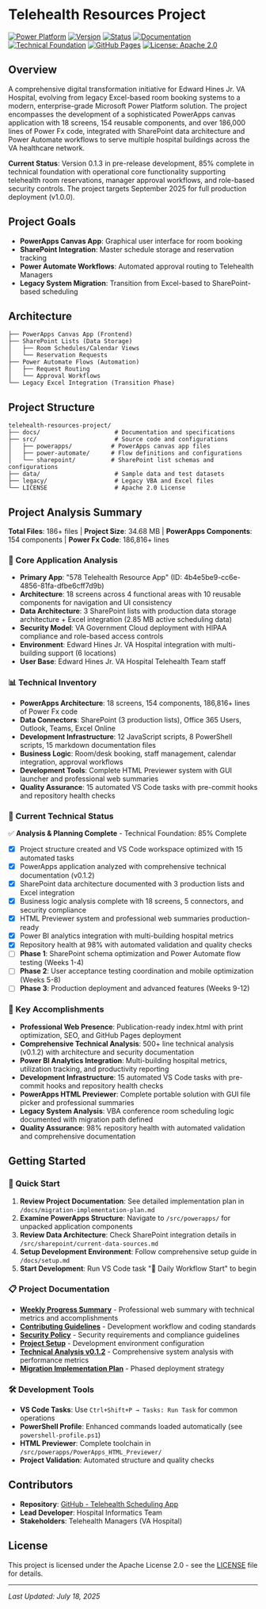 # Telehealth Resources Project

[![Power Platform](https://img.shields.io/badge/Power%20Platform-Canvas%20App-blue)](https://powerapps.microsoft.com/)
[![Version](https://img.shields.io/badge/Version-0.1.3-green)](./CHANGELOG.md)
[![Status](https://img.shields.io/badge/Status-Pre--Release%20Development-orange)](./CHANGELOG.md)
[![Documentation](https://img.shields.io/badge/Documentation-90%25%20Complete-brightgreen)](./docs/)
[![Technical Foundation](https://img.shields.io/badge/Technical%20Foundation-85%25%20Complete-success)](./docs/technical-analysis-v0.1.2.md)
[![GitHub Pages](https://img.shields.io/badge/GitHub%20Pages-Ready-blue)](https://kcoderva.github.io/Telehealth-Scheduling-App/)
[![License: Apache 2.0](https://img.shields.io/badge/License-Apache%202.0-blue)](https://opensource.org/licenses/Apache-2.0)

## Overview
A comprehensive digital transformation initiative for Edward Hines Jr. VA Hospital, evolving from legacy Excel-based room booking systems to a modern, enterprise-grade Microsoft Power Platform solution. The project encompasses the development of a sophisticated PowerApps canvas application with 18 screens, 154 reusable components, and over 186,000 lines of Power Fx code, integrated with SharePoint data architecture and Power Automate workflows to serve multiple hospital buildings across the VA healthcare network.

**Current Status**: Version 0.1.3 in pre-release development, 85% complete in technical foundation with operational core functionality supporting telehealth room reservations, manager approval workflows, and role-based security controls. The project targets September 2025 for full production deployment (v1.0.0).

## Project Goals
- **PowerApps Canvas App**: Graphical user interface for room booking
- **SharePoint Integration**: Master schedule storage and reservation tracking
- **Power Automate Workflows**: Automated approval routing to Telehealth Managers
- **Legacy System Migration**: Transition from Excel-based to SharePoint-based scheduling

## Architecture
```
├── PowerApps Canvas App (Frontend)
├── SharePoint Lists (Data Storage)
│   ├── Room Schedules/Calendar Views
│   └── Reservation Requests
├── Power Automate Flows (Automation)
│   ├── Request Routing
│   └── Approval Workflows
└── Legacy Excel Integration (Transition Phase)
```

## Project Structure
```
telehealth-resources-project/
├── docs/                     # Documentation and specifications
├── src/                      # Source code and configurations
│   ├── powerapps/           # PowerApps canvas app files
│   ├── power-automate/      # Flow definitions and configurations
│   └── sharepoint/          # SharePoint list schemas and configurations
├── data/                     # Sample data and test datasets
├── legacy/                   # Legacy VBA and Excel files
└── LICENSE                   # Apache 2.0 License
```

## Project Analysis Summary
**Total Files**: 186+ files | **Project Size**: 34.68 MB | **PowerApps Components**: 154 components | **Power Fx Code**: 186,816+ lines

### 🏥 Core Application Analysis
- **Primary App**: "578 Telehealth Resource App" (ID: 4b4e5be9-cc6e-4856-81fa-dfbe6cff7d9b)
- **Architecture**: 18 screens across 4 functional areas with 10 reusable components for navigation and UI consistency
- **Data Architecture**: 3 SharePoint lists with production data storage architecture + Excel integration (2.85 MB active scheduling data)
- **Security Model**: VA Government Cloud deployment with HIPAA compliance and role-based access controls
- **Environment**: Edward Hines Jr. VA Hospital integration with multi-building support (6 locations)
- **User Base**: Edward Hines Jr. VA Hospital Telehealth Team staff

### 📊 Technical Inventory
- **PowerApps Architecture**: 18 screens, 154 components, 186,816+ lines of Power Fx code
- **Data Connectors**: SharePoint (3 production lists), Office 365 Users, Outlook, Teams, Excel Online
- **Development Infrastructure**: 12 JavaScript scripts, 8 PowerShell scripts, 15 markdown documentation files
- **Business Logic**: Room/desk booking, staff management, calendar integration, approval workflows
- **Development Tools**: Complete HTML Previewer system with GUI launcher and professional web summaries
- **Quality Assurance**: 15 automated VS Code tasks with pre-commit hooks and repository health checks

### 🔧 Current Technical Status
✅ **Analysis & Planning Complete** - Technical Foundation: 85% Complete
- [x] Project structure created and VS Code workspace optimized with 15 automated tasks
- [x] PowerApps application analyzed with comprehensive technical documentation (v0.1.2)
- [x] SharePoint data architecture documented with 3 production lists and Excel integration
- [x] Business logic analysis complete with 18 screens, 5 connectors, and security compliance
- [x] HTML Previewer system and professional web summaries production-ready
- [x] Power BI analytics integration with multi-building hospital metrics
- [x] Repository health at 98% with automated validation and quality checks
- [ ] **Phase 1**: SharePoint schema optimization and Power Automate flow testing (Weeks 1-4)
- [ ] **Phase 2**: User acceptance testing coordination and mobile optimization (Weeks 5-8)
- [ ] **Phase 3**: Production deployment and advanced features (Weeks 9-12)

### 🚀 Key Accomplishments
- **Professional Web Presence**: Publication-ready index.html with print optimization, SEO, and GitHub Pages deployment
- **Comprehensive Technical Analysis**: 500+ line technical analysis (v0.1.2) with architecture and security documentation
- **Power BI Analytics Integration**: Multi-building hospital metrics, utilization tracking, and productivity reporting
- **Development Infrastructure**: 15 automated VS Code tasks with pre-commit hooks and repository health checks
- **PowerApps HTML Previewer**: Complete portable solution with GUI file picker and professional summaries
- **Legacy System Analysis**: VBA conference room scheduling logic documented with migration path defined
- **Quality Assurance**: 98% repository health with automated validation and comprehensive documentation

## Getting Started

### 🚀 Quick Start
1. **Review Project Documentation**: See detailed implementation plan in `/docs/migration-implementation-plan.md`
2. **Examine PowerApps Structure**: Navigate to `/src/powerapps/` for unpacked application components
3. **Review Data Architecture**: Check SharePoint integration details in `/src/sharepoint/current-data-sources.md`
4. **Setup Development Environment**: Follow comprehensive setup guide in `/docs/setup.md`
5. **Start Development**: Run VS Code task "🚀 Daily Workflow Start" to begin

### 📋 Project Documentation
- **[Weekly Progress Summary](https://kcoderva.github.io/Telehealth-Scheduling-App/index.html)** - Professional web summary with technical metrics and accomplishments
- **[Contributing Guidelines](CONTRIBUTING.md)** - Development workflow and coding standards
- **[Security Policy](SECURITY.md)** - Security requirements and compliance guidelines
- **[Project Setup](docs/setup.md)** - Development environment configuration
- **[Technical Analysis v0.1.2](docs/technical-analysis-v0.1.2.md)** - Comprehensive system analysis with performance metrics
- **[Migration Implementation Plan](docs/migration-implementation-plan.md)** - Phased deployment strategy

### 🛠️ Development Tools
- **VS Code Tasks**: Use `Ctrl+Shift+P → Tasks: Run Task` for common operations
- **PowerShell Profile**: Enhanced commands loaded automatically (see `powershell-profile.ps1`)
- **HTML Previewer**: Complete toolchain in `/src/powerapps/PowerApps_HTML_Previewer/`
- **Project Validation**: Automated structure and quality checks

## Contributors
- **Repository**: [GitHub - Telehealth Scheduling App](https://github.com/KCoderVA/Telehealth-Scheduling-App.git)
- **Lead Developer**: Hospital Informatics Team
- **Stakeholders**: Telehealth Managers (VA Hospital)

## License
This project is licensed under the Apache License 2.0 - see the [LICENSE](LICENSE) file for details.

---
*Last Updated: July 18, 2025*
